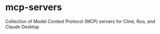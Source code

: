 # mcp-servers
Collection of Model Context Protocol (MCP) servers for Cline, Roo, and Claude Desktop
